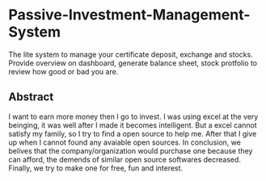 # Passive-Investment-Management-System
The lite system to manage your certificate deposit, exchange and stocks. Provide overview on dashboard, generate balance sheet, stock protfolio to review how good or bad you are.

## Abstract
I want to earn more money then I go to invest. I was using excel at the very beinging, it was well after I made it becomes intelligent. But a excel cannot satisfy my family, so I try to find a open source to help me. After that I give up when I cannot found any avaiable open sources. In conclusion, we belives that the company/organization would purchase one because they can afford, the demends of similar open source softwares decreased. Finally, we try to make one for free, fun and interest.
